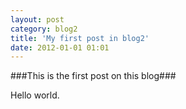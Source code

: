 ```yaml
---
layout: post
category: blog2
title: 'My first post in blog2'
date: 2012-01-01 01:01
---
```

###This is the first post on this blog###

Hello world.


